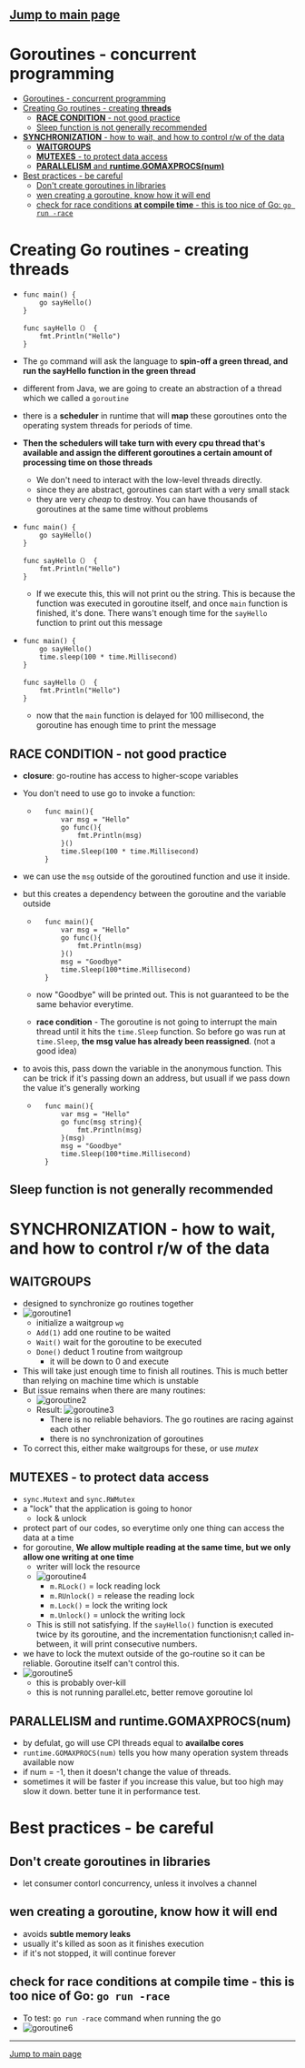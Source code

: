 ## [Jump to main page](./main.md)

# Goroutines - concurrent programming

- [Goroutines - concurrent programming](#goroutines---concurrent-programming)
- [Creating Go routines - creating **threads**](#creating-go-routines---creating-threads)
  - [**RACE CONDITION** - not good practice](#race-condition---not-good-practice)
  - [Sleep function is not generally recommended](#sleep-function-is-not-generally-recommended)
- [**SYNCHRONIZATION** - how to wait, and how to control r/w of the data](#synchronization---how-to-wait-and-how-to-control-rw-of-the-data)
  - [**WAITGROUPS**](#waitgroups)
  - [**MUTEXES** - to protect data access](#mutexes---to-protect-data-access)
  - [**PARALLELISM** and **runtime.GOMAXPROCS(num)**](#parallelism-and-runtimegomaxprocsnum)
- [Best practices - be careful](#best-practices---be-careful)
  - [Don't create goroutines in libraries](#dont-create-goroutines-in-libraries)
  - [wen creating a goroutine, know how it will end](#wen-creating-a-goroutine-know-how-it-will-end)
  - [check for race conditions **at compile time** - this is too nice of Go: `go run -race`](#check-for-race-conditions-at-compile-time---this-is-too-nice-of-go-go-run--race)

# Creating Go routines - creating **threads**

- ```
  func main() {
      go sayHello()
  }

  func sayHello（） {
      fmt.Println("Hello")
  }

  ```

- The `go` command will ask the language to **spin-off a green thread, and run the sayHello function in the green thread**
- different from Java, we are going to create an abstraction of a thread which we called a `goroutine`
- there is a **scheduler** in runtime that will **map** these goroutines onto the operating system threads for periods of time.
- **Then the schedulers will take turn with every cpu thread that's available and assign the different goroutines a certain amount of processing time on those threads**
  - We don't need to interact with the low-level threads directly.
  - since they are abstract, goroutines can start with a very small stack
  - they are very _cheap_ to destroy. You can have thousands of goroutines at the same time without problems
- ```
  func main() {
      go sayHello()
  }

  func sayHello（） {
      fmt.Println("Hello")
  }

  ```

  - If we execute this, this will not print ou the string. This is because the function was executed in goroutine itself, and once `main` function is finished, it's done. There wans't enough time for the `sayHello` function to print out this message

- ```
  func main() {
      go sayHello()
      time.sleep(100 * time.Millisecond)
  }

  func sayHello（） {
      fmt.Println("Hello")
  }

  ```

  - now that the `main` function is delayed for 100 millisecond, the goroutine has enough time to print the message

## **RACE CONDITION** - not good practice

- **closure**: go-routine has access to higher-scope variables
- You don't need to use go to invoke a function:

  - ```
      func main(){
          var msg = "Hello"
          go func(){
              fmt.Println(msg)
          }()
          time.Sleep(100 * time.Millisecond)
      }

    ```

- we can use the `msg` outside of the goroutined function and use it inside.
- but this creates a dependency between the goroutine and the variable outside

  - ```
      func main(){
          var msg = "Hello"
          go func(){
              fmt.Println(msg)
          }()
          msg = "Goodbye"
          time.Sleep(100*time.Millisecond)
      }

    ```

  - now "Goodbye" will be printed out. This is not guaranteed to be the same behavior everytime.
  - **race condition** - The goroutine is not going to interrupt the main thread until it hits the `time.Sleep` function. So before go was run at `time.Sleep`, **the msg value has already been reassigned**. (not a good idea)

- to avois this, pass down the variable in the anonymous function. This can be trick if it's passing down an address, but usuall if we pass down the value it's generally working

  - ```
      func main(){
          var msg = "Hello"
          go func(msg string){
              fmt.Println(msg)
          }(msg)
          msg = "Goodbye"
          time.Sleep(100*time.Millisecond)
      }

    ```

## Sleep function is not generally recommended

# **SYNCHRONIZATION** - how to wait, and how to control r/w of the data

## **WAITGROUPS**

- designed to synchronize go routines together
- ![goroutine1](imgs/goroutine1.PNG)
  - initialize a waitgroup `wg`
  - `Add(1)` add one routine to be waited
  - `Wait()` wait for the goroutine to be executed
  - `Done()` deduct 1 routine from waitgroup
    - it will be down to 0 and execute
- This will take just enough time to finish all routines. This is much better than relying on machine time which is unstable
- But issue remains when there are many routines:
  - ![goroutine2](./imgs/goroutine2.PNG)
  - Result: ![goroutine3](./imgs/goroutine3.PNG)
    - There is no reliable behaviors. The go routines are racing against each other
    - there is no synchronization of goroutines
- To correct this, either make waitgroups for these, or use _mutex_

## **MUTEXES** - to protect data access

- `sync.Mutext` and `sync.RWMutex`
- a "lock" that the application is going to honor
  - lock & unlock
- protect part of our codes, so everytime only one thing can access the data at a time
- for goroutine, **We allow multiple reading at the same time, but we only allow one writing at one time**
  - writer will lock the resource
  - ![goroutine4](./imgs/goroutine4.PNG)
    - `m.RLock()` = lock reading lock
    - `m.RUnlock()` = release the reading lock
    - `m.Lock()` = lock the writing lock
    - `m.Unlock()` = unlock the writing lock
  - This is still not satisfying. If the `sayHello()` function is executed twice by its goroutine, and the incrementation functionisn;t called in-between, it will print consecutive numbers.
- we have to lock the mutext outside of the go-routine so it can be reliable. Goroutine itself can't control this.
- ![goroutine5](./imgs/goroutine5.PNG)
  - this is probably over-kill
  - this is not running parallel.etc, better remove goroutine lol

## **PARALLELISM** and **runtime.GOMAXPROCS(num)**

- by defulat, go will use CPI threads equal to **availalbe cores**
- `runtime.GOMAXPROCS(num)` tells you how many operation system threads available now
- if num = -1, then it doesn't change the value of threads.
- sometimes it will be faster if you increase this value, but too high may slow it down. better tune it in performance test.

# Best practices - be careful

## Don't create goroutines in libraries

- let consumer contorl concurrency, unless it involves a channel

## wen creating a goroutine, know how it will end

- avoids **subtle memory leaks**
- usually it's killed as soon as it finishes execution
- if it's not stopped, it will continue forever

## check for race conditions **at compile time** - this is too nice of Go: `go run -race`

- To test: `go run -race` command when running the go
- ![goroutine6](./imgs/goroutine6.PNG)

---

[Jump to main page](./main.md)
